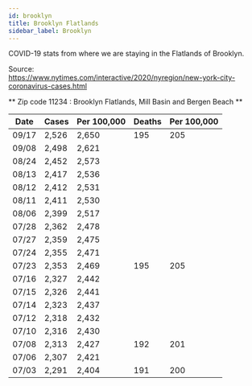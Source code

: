 ```yaml
---
id: brooklyn
title: Brooklyn Flatlands
sidebar_label: Brooklyn
---
```


COVID-19 stats from where we are staying in the Flatlands of Brooklyn.

Source:  
https://www.nytimes.com/interactive/2020/nyregion/new-york-city-coronavirus-cases.html

** Zip code 11234 : Brooklyn Flatlands, Mill Basin and Bergen Beach **

| Date  | Cases | Per 100,000 | Deaths | Per 100,000 |
| ----- | ----- | ----------- | ------ | ----------- |
| 09/17 | 2,526 | 2,650       | 195    | 205         |
| 09/08 | 2,498 | 2,621       |        |             |
| 08/24 | 2,452 | 2,573       |        |             |
| 08/13 | 2,417 | 2,536       |        |             |
| 08/12 | 2,412 | 2,531       |        |             |
| 08/11 | 2,411 | 2,530       |        |             |
| 08/06 | 2,399 | 2,517       |        |             |
| 07/28 | 2,362 | 2,478       |
| 07/27 | 2,359 | 2,475       |
| 07/24 | 2,355 | 2,471       |
| 07/23 | 2,353 | 2,469       | 195    | 205         |
| 07/16 | 2,327 | 2,442       |
| 07/15 | 2,326 | 2,441       |
| 07/14 | 2,323 | 2,437       |
| 07/12 | 2,318 | 2,432       |
| 07/10 | 2,316 | 2,430       |
| 07/08 | 2,313 | 2,427       | 192    | 201         |
| 07/06 | 2,307 | 2,421       |
| 07/03 | 2,291 | 2,404       | 191    | 200         |
